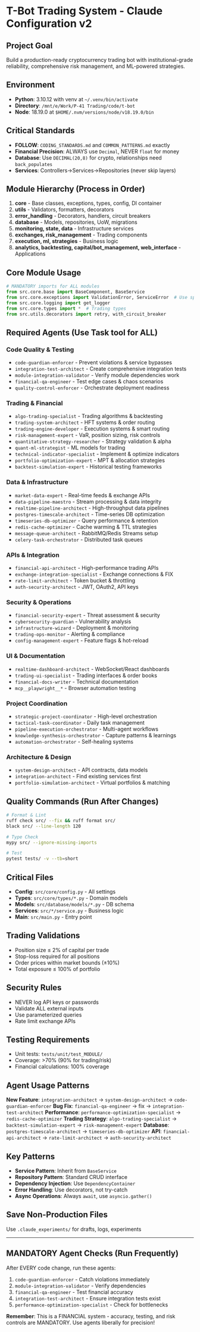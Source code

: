 # T-Bot Trading System - Claude Configuration v2

## Project Goal
Build a production-ready cryptocurrency trading bot with institutional-grade reliability, comprehensive risk management, and ML-powered strategies.

## Environment
- **Python**: 3.10.12 with venv at `~/.venv/bin/activate`
- **Directory**: `/mnt/e/Work/P-41 Trading/code/t-bot`
- **Node**: 18.19.0 at `$HOME/.nvm/versions/node/v18.19.0/bin`

## Critical Standards
- **FOLLOW**: `CODING_STANDARDS.md` and `COMMON_PATTERNS.md` exactly
- **Financial Precision**: ALWAYS use `Decimal`, NEVER `float` for money
- **Database**: Use `DECIMAL(20,8)` for crypto, relationships need `back_populates`
- **Services**: Controllers→Services→Repositories (never skip layers)

## Module Hierarchy (Process in Order)
1. **core** - Base classes, exceptions, types, config, DI container
2. **utils** - Validators, formatters, decorators 
3. **error_handling** - Decorators, handlers, circuit breakers
4. **database** - Models, repositories, UoW, migrations
5. **monitoring, state, data** - Infrastructure services
6. **exchanges, risk_management** - Trading components
7. **execution, ml, strategies** - Business logic
8. **analytics, backtesting, capital/bot_management, web_interface** - Applications

## Core Module Usage
```python
# MANDATORY imports for ALL modules
from src.core.base import BaseComponent, BaseService
from src.core.exceptions import ValidationError, ServiceError  # Use specific
from src.core.logging import get_logger
from src.core.types import *  # Trading types
from src.utils.decorators import retry, with_circuit_breaker
```

## Required Agents (Use Task tool for ALL)
### Code Quality & Testing
- `code-guardian-enforcer` - Prevent violations & service bypasses
- `integration-test-architect` - Create comprehensive integration tests
- `module-integration-validator` - Verify module dependencies work
- `financial-qa-engineer` - Test edge cases & chaos scenarios
- `quality-control-enforcer` - Orchestrate deployment readiness

### Trading & Financial
- `algo-trading-specialist` - Trading algorithms & backtesting
- `trading-system-architect` - HFT systems & order routing
- `trading-engine-developer` - Execution systems & smart routing
- `risk-management-expert` - VaR, position sizing, risk controls
- `quantitative-strategy-researcher` - Strategy validation & alpha
- `quant-ml-strategist` - ML models for trading
- `technical-indicator-specialist` - Implement & optimize indicators
- `portfolio-optimization-expert` - MPT & allocation strategies
- `backtest-simulation-expert` - Historical testing frameworks

### Data & Infrastructure
- `market-data-expert` - Real-time feeds & exchange APIs
- `data-pipeline-maestro` - Stream processing & data integrity
- `realtime-pipeline-architect` - High-throughput data pipelines
- `postgres-timescale-architect` - Time-series DB optimization
- `timeseries-db-optimizer` - Query performance & retention
- `redis-cache-optimizer` - Cache warming & TTL strategies
- `message-queue-architect` - RabbitMQ/Redis Streams setup
- `celery-task-orchestrator` - Distributed task queues

### APIs & Integration
- `financial-api-architect` - High-performance trading APIs
- `exchange-integration-specialist` - Exchange connections & FIX
- `rate-limit-architect` - Token bucket & throttling
- `auth-security-architect` - JWT, OAuth2, API keys

### Security & Operations
- `financial-security-expert` - Threat assessment & security
- `cybersecurity-guardian` - Vulnerability analysis
- `infrastructure-wizard` - Deployment & monitoring
- `trading-ops-monitor` - Alerting & compliance
- `config-management-expert` - Feature flags & hot-reload

### UI & Documentation
- `realtime-dashboard-architect` - WebSocket/React dashboards
- `trading-ui-specialist` - Trading interfaces & order books
- `financial-docs-writer` - Technical documentation
- `mcp__playwright__*` - Browser automation testing

### Project Coordination
- `strategic-project-coordinator` - High-level orchestration
- `tactical-task-coordinator` - Daily task management
- `pipeline-execution-orchestrator` - Multi-agent workflows
- `knowledge-synthesis-orchestrator` - Capture patterns & learnings
- `automation-orchestrator` - Self-healing systems

### Architecture & Design
- `system-design-architect` - API contracts, data models
- `integration-architect` - Find existing services first
- `portfolio-simulation-architect` - Virtual portfolios & matching

## Quality Commands (Run After Changes)
```bash
# Format & Lint
ruff check src/ --fix && ruff format src/
black src/ --line-length 120

# Type Check
mypy src/ --ignore-missing-imports

# Test
pytest tests/ -v --tb=short
```

## Critical Files
- **Config**: `src/core/config.py` - All settings
- **Types**: `src/core/types/*.py` - Domain models  
- **Models**: `src/database/models/*.py` - DB schema
- **Services**: `src/*/service.py` - Business logic
- **Main**: `src/main.py` - Entry point

## Trading Validations
- Position size ≤ 2% of capital per trade
- Stop-loss required for all positions
- Order prices within market bounds (±10%)
- Total exposure ≤ 100% of portfolio

## Security Rules
- NEVER log API keys or passwords
- Validate ALL external inputs
- Use parameterized queries
- Rate limit exchange APIs

## Testing Requirements
- Unit tests: `tests/unit/test_MODULE/`
- Coverage: >70% (90% for trading/risk)
- Financial calculations: 100% coverage

## Agent Usage Patterns
**New Feature**: `integration-architect` → `system-design-architect` → `code-guardian-enforcer`
**Bug Fix**: `financial-qa-engineer` → fix → `integration-test-architect`
**Performance**: `performance-optimization-specialist` → `redis-cache-optimizer`
**Trading Strategy**: `algo-trading-specialist` → `backtest-simulation-expert` → `risk-management-expert`
**Database**: `postgres-timescale-architect` → `timeseries-db-optimizer`
**API**: `financial-api-architect` → `rate-limit-architect` → `auth-security-architect`

## Key Patterns
- **Service Pattern**: Inherit from `BaseService`
- **Repository Pattern**: Standard CRUD interface
- **Dependency Injection**: Use `DependencyContainer`
- **Error Handling**: Use decorators, not try-catch
- **Async Operations**: Always `await`, use `asyncio.gather()`

## Save Non-Production Files
Use `.claude_experiments/` for drafts, logs, experiments

---

## MANDATORY Agent Checks (Run Frequently)
After EVERY code change, run these agents:
1. `code-guardian-enforcer` - Catch violations immediately
2. `module-integration-validator` - Verify dependencies
3. `financial-qa-engineer` - Test financial accuracy
4. `integration-test-architect` - Ensure integration tests exist
5. `performance-optimization-specialist` - Check for bottlenecks

**Remember**: This is a FINANCIAL system - accuracy, testing, and risk controls are MANDATORY. Use agents liberally for precision!